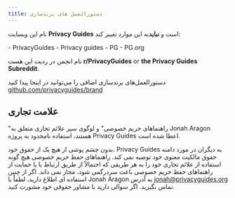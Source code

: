 ```yaml
---
title: دستورالعمل های برندسازی
---
```


نام این وبسایت **Privacy Guides** است و **نباید**به این موارد تغییر کند:

<div class="pg-red" markdown>
- PrivacyGuides
- Privacy guides
- PG
- PG.org
</div>

نام انجمن در ردیت این هست **r/PrivacyGuides** or **the Privacy Guides Subreddit**.

دستورالعمل‌های برندسازی اضافی را می‌توانید در اینجا پیدا کنید [github.com/privacyguides/brand](https://github.com/privacyguides/brand)

## علامت تجاری

"راهنماهای حریم خصوصی" و لوگوی سپر علائم تجاری متعلق به Jonah Aragon هستند، استفاده نامحدود به پروژه Privacy Guides اعطا شده است.

بدون چشم پوشی از هیچ یک از حقوق خود، Privacy Guides به دیگران در مورد دامنه حقوق مالکیت معنوی خود توصیه نمی کند. راهنماهای حفظ حریم خصوصی هیچ گونه استفاده از علائم تجاری خود را به هر طریقی که احتمالاً از طریق ارتباط با یا حمایت از راهنماهای حفظ حریم خصوصی باعث سردرگمی شود، مجاز نمی داند. اگر از چنین استفاده ای اطلاع دارید، لطفاً با Jonah Aragon به آدرس jonah@privacyguides.org تماس بگیرید. اگر سوالی دارید با مشاور حقوقی خود مشورت کنید.
